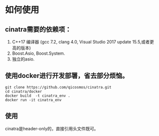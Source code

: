 # 如何使用

## cinatra需要的依赖项：

1. C++17 编译器 (gcc 7.2, clang 4.0, Visual Studio 2017 update 15.5,或者更高的版本)
2. Boost.Asio, Boost.System.
3. 独立的asio.

## 使用docker进行开发部署，省去部分烦恼。

```
git clone https://github.com/qicosmos/cinatra.git
cd cinatra/docker
docker build  -t cinatra_env .
docker run -it cinatra_env

```

## 使用
cinatra是header-only的，直接引用头文件既可。


